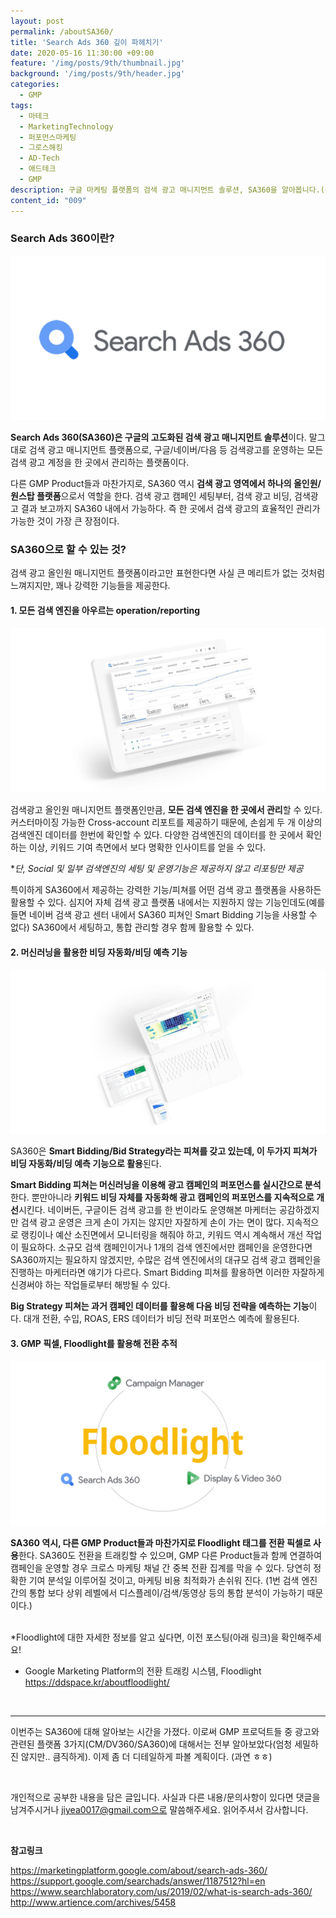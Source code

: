 ```yaml
---
layout: post
permalink: /aboutSA360/
title: 'Search Ads 360 깊이 파헤치기'
date: 2020-05-16 11:30:00 +09:00
feature: '/img/posts/9th/thumbnail.jpg'
background: '/img/posts/9th/header.jpg'
categories:
  - GMP
tags:
  - 마테크
  - MarketingTechnology
  - 퍼포먼스마케팅
  - 그로스해킹
  - AD-Tech
  - 애드테크
  - GMP
description: 구글 마케팅 플랫폼의 검색 광고 매니지먼트 솔루션, SA360을 알아봅니다.(구 DoubleClick Search)
content_id: "009"
---
```


### Search Ads 360이란?

![sa360 로고 이미지](/img/posts/9th/thumbnail.jpg)

**Search Ads 360(SA360)은 구글의 고도화된 검색 광고 매니지먼트 솔루션**이다. 말그대로 검색 광고 매니지먼트 플랫폼으로, 구글/네이버/다음 등 검색광고를 운영하는 모든 검색 광고 계정을 한 곳에서 관리하는 플랫폼이다.

다른 GMP Product들과 마찬가지로, SA360 역시 **검색 광고 영역에서 하나의 올인원/원스탑 플랫폼**으로서 역할을 한다. 검색 광고 캠페인 세팅부터, 검색 광고 비딩, 검색광고 결과 보고까지 SA360 내에서 가능하다. 즉  한 곳에서 검색 광고의 효율적인 관리가 가능한 것이 가장 큰 장점이다.



### SA360으로 할 수 있는 것?

검색 광고 올인원 매니지먼트 플랫폼이라고만 표현한다면 사실 큰 메리트가 없는 것처럼 느껴지지만, 꽤나 강력한 기능들을 제공한다.

#### 1. 모든 검색 엔진을 아우르는 operation/reporting

![SA360보고서 이미지](/img/posts/9th/report.jpg)

검색광고 올인원 매니지먼트 플랫폼인만큼, **모든 검색 엔진을 한 곳에서 관리**할 수 있다. 커스터마이징 가능한 Cross-account 리포트를 제공하기 때문에, 손쉽게 두 개 이상의 검색엔진 데이터를 한번에 확인할 수 있다. 다양한 검색엔진의 데이터를 한 곳에서 확인하는 이상, 키워드 기여 측면에서 보다 명확한 인사이트를 얻을 수 있다.

**단, Social 및 일부 검색엔진의 세팅 및 운영기능은 제공하지 않고 리포팅만 제공*

특이하게 SA360에서 제공하는 강력한 기능/피쳐를 어떤 검색 광고 플랫폼을 사용하든 활용할 수 있다. 심지어 자체 검색 광고 플랫폼 내에서는 지원하지 않는 기능인데도(예를들면 네이버 검색 광고 센터 내에서 SA360 피쳐인 Smart Bidding 기능을 사용할 수 없다) SA360에서 세팅하고, 통합 관리할 경우 함께 활용할 수 있다.



#### 2. 머신러닝을 활용한 비딩 자동화/비딩 예측 기능

![SA360보고서 이미지](/img/posts/9th/machinelearning.jpg)

SA360은 **Smart Bidding/Bid Strategy라는 피쳐를 갖고 있는데, 이 두가지 피쳐가 비딩 자동화/비딩 예측 기능으로 활용**된다.

**Smart Bidding 피쳐는 머신러닝을 이용해 광고 캠페인의 퍼포먼스를 실시간으로 분석**한다. 뿐만아니라 **키워드 비딩 자체를 자동화해 광고 캠페인의 퍼포먼스를 지속적으로 개선**시킨다. 네이버든, 구글이든 검색 광고를 한 번이라도 운영해본 마케터는 공감하겠지만 검색 광고 운영은 크게 손이 가지는 않지만 자잘하게 손이 가는 면이 많다. 지속적으로 랭킹이나 예산 소진면에서 모니터링을 해줘야 하고, 키워드 역시 계속해서 개선 작업이 필요하다. 소규모 검색 캠페인이거나 1개의 검색 엔진에서만 캠페인을 운영한다면 SA360까지는 필요하지 않겠지만, 수많은 검색 엔진에서의 대규모 검색 광고 캠페인을 진행하는 마케터라면 얘기가 다르다. Smart Bidding 피쳐를 활용하면 이러한 자잘하게 신경써야 하는 작업들로부터 해방될 수 있다.

**Big Strategy 피쳐는 과거 캠페인 데이터를 활용해 다음 비딩 전략을 예측하는 기능**이다. 대개 전환, 수입, ROAS, ERS 데이터가 비딩 전략 퍼포먼스 예측에 활용된다.

#### 3. GMP 픽셀, Floodlight를 활용해 전환 추적

![floodlight 이미지](/img/posts/9th/floodlight.jpg)

**SA360 역시, 다른 GMP Product들과 마찬가지로 Floodlight 태그를 전환 픽셀로 사용**한다. SA360도 전환을 트래킹할 수 있으며, GMP 다른 Product들과 함께 연결하여 캠페인을 운영할 경우 크로스 마케팅 채널 간 중복 전환 집계를 막을 수 있다. 당연히 정확한 기여 분석일 이루어질 것이고, 마케팅 비용 최적화가 손쉬워 진다. (1번 검색 엔진 간의 통합 보다 상위 레벨에서 디스플레이/검색/동영상 등의 통합 분석이 가능하기 때문이다.)

<br>*Floodlight에 대한 자세한 정보를 알고 싶다면, 이전 포스팅(아래 링크)을 확인해주세요!

* Google Marketing Platform의 전환 트래킹 시스템, Floodlight <https://ddspace.kr/aboutfloodlight/>

  <br>

---

이번주는 SA360에 대해 알아보는 시간을 가졌다. 이로써 GMP 프로덕트들 중 광고와 관련된 플랫폼 3가지(CM/DV360/SA360)에 대해서는 전부 알아보았다(엄청 세밀하진 않지만.. 큼직하게). 이제 좀 더 디테일하게 파볼 계획이다. (과연 ㅎㅎ)

<br>

개인적으로 공부한 내용을 담은 글입니다. 사실과 다른 내용/문의사항이 있다면 댓글을 남겨주시거나 jiyea0017@gmail.com으로 말씀해주세요. 읽어주셔서 감사합니다.

<br>

**참고링크**<br>

<https://marketingplatform.google.com/about/search-ads-360/><br><https://support.google.com/searchads/answer/1187512?hl=en><br><https://www.searchlaboratory.com/us/2019/02/what-is-search-ads-360/><br><http://www.artience.com/archives/5458><br>
